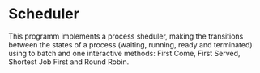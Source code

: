 # Scheduler
This programm implements a process sheduler, making the transitions between the states of a process (waiting, running, ready and terminated) using to batch and one interactive methods: First Come, First Served, Shortest Job First and Round Robin.
